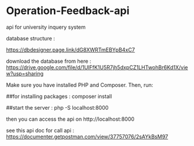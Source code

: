 # Operation-Feedback-api
api for university inquery system

database structure  :

https://dbdesigner.page.link/dG8XWRTmEBYpB4xC7

download the database from here : https://drive.google.com/file/d/1UlFfK1U5R7jh5dxpCZ1LHTwohBr6Kd1X/view?usp=sharing

Make sure you have installed PHP and Composer. Then, run:

##for installing packages :
composer install

##start the server :
php -S localhost:8000

then you can access the api on http://localhost:8000

see this api doc for call api : https://documenter.getpostman.com/view/37757076/2sAYkBsM97
